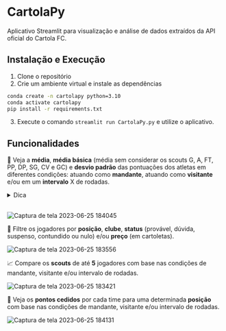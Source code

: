 # CartolaPy

Aplicativo Streamlit para visualização e análise de dados extraídos da API oficial do Cartola FC.

## Instalação e Execução

1. Clone o repositório
2. Crie um ambiente virtual e instale as dependências
```bash
conda create -n cartolapy python=3.10
conda activate cartolapy
pip install -r requirements.txt
```

3. Execute o comando `streamlit run CartolaPy.py` e utilize o aplicativo.

## Funcionalidades

🚀 Veja a **média**, **média básica** (média sem considerar os scouts G, A, FT, PP, DP, SG, CV e GC) e **desvio padrão** das pontuações dos atletas em diferentes condições: atuando como **mandante**, atuando como **visitante** e/ou em um **intervalo** X de rodadas.

<details>
<summary>Dica</summary>

Você pode combinar o intervalo de rodadas com as condições de mandante e visitante para obter informações mais específicas, como as pontuações de um jogador nas últimas 3 rodadas!
</details>
<br>

![Captura de tela 2023-06-25 184045](https://github.com/tuliosouza99/CartolaPy/assets/49206513/6461a5f9-3889-4124-9ef4-1f1613ce620e)


🧪 Filtre os jogadores por **posição**, **clube**, **status** (provável, dúvida, suspenso, contundido ou nulo) e/ou **preço** (em cartoletas).

![Captura de tela 2023-06-25 183556](https://github.com/tuliosouza99/CartolaPy/assets/49206513/61ee3877-0e14-4750-ab26-13bf6f4548f7)

📈 Compare os **scouts** de até **5** jogadores com base nas condições de mandante, visitante e/ou intervalo de rodadas.

![Captura de tela 2023-06-25 183421](https://github.com/tuliosouza99/CartolaPy/assets/49206513/8643a3f8-a695-465d-9801-0ab193e39169)

🧮 Veja os **pontos cedidos** por cada time para uma determinada **posição** com base nas condições de mandante, visitante e/ou intervalo de rodadas.

![Captura de tela 2023-06-25 184131](https://github.com/tuliosouza99/CartolaPy/assets/49206513/56847862-cb85-46e4-80ea-e22f38560c6e)

